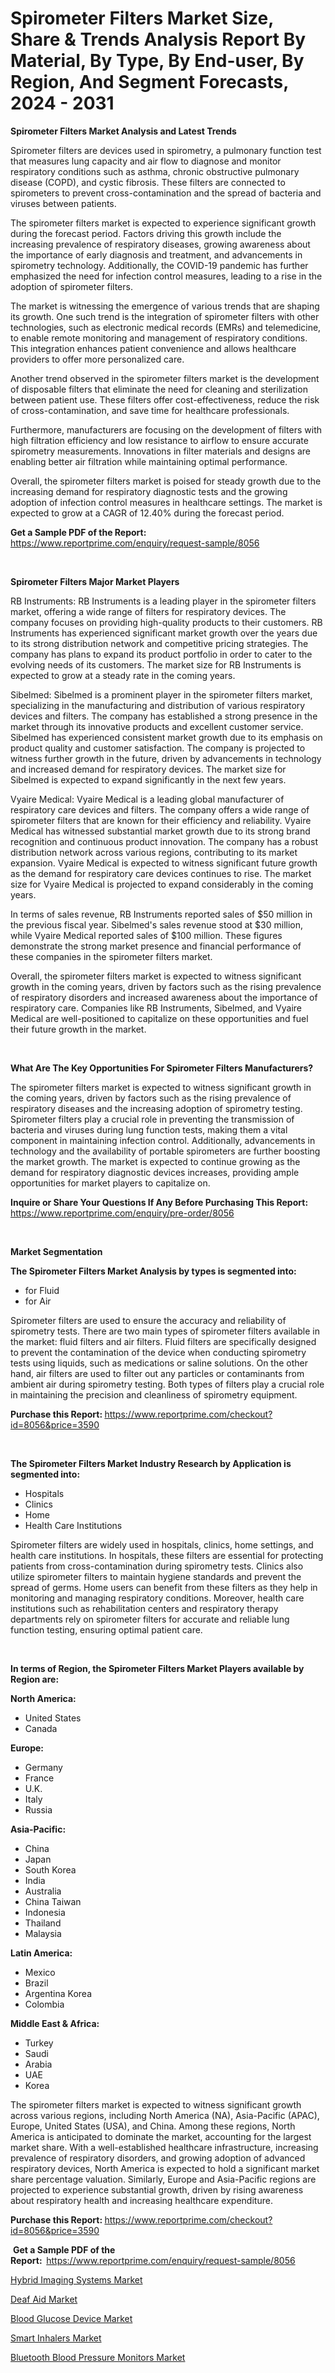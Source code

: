 <p><h1>Spirometer Filters Market Size, Share & Trends Analysis Report By Material, By Type, By End-user, By Region, And Segment Forecasts, 2024 - 2031</h1></p><p><strong>Spirometer Filters Market Analysis and Latest Trends</strong></p>
<p><p>Spirometer filters are devices used in spirometry, a pulmonary function test that measures lung capacity and air flow to diagnose and monitor respiratory conditions such as asthma, chronic obstructive pulmonary disease (COPD), and cystic fibrosis. These filters are connected to spirometers to prevent cross-contamination and the spread of bacteria and viruses between patients.</p><p>The spirometer filters market is expected to experience significant growth during the forecast period. Factors driving this growth include the increasing prevalence of respiratory diseases, growing awareness about the importance of early diagnosis and treatment, and advancements in spirometry technology. Additionally, the COVID-19 pandemic has further emphasized the need for infection control measures, leading to a rise in the adoption of spirometer filters.</p><p>The market is witnessing the emergence of various trends that are shaping its growth. One such trend is the integration of spirometer filters with other technologies, such as electronic medical records (EMRs) and telemedicine, to enable remote monitoring and management of respiratory conditions. This integration enhances patient convenience and allows healthcare providers to offer more personalized care.</p><p>Another trend observed in the spirometer filters market is the development of disposable filters that eliminate the need for cleaning and sterilization between patient use. These filters offer cost-effectiveness, reduce the risk of cross-contamination, and save time for healthcare professionals.</p><p>Furthermore, manufacturers are focusing on the development of filters with high filtration efficiency and low resistance to airflow to ensure accurate spirometry measurements. Innovations in filter materials and designs are enabling better air filtration while maintaining optimal performance.</p><p>Overall, the spirometer filters market is poised for steady growth due to the increasing demand for respiratory diagnostic tests and the growing adoption of infection control measures in healthcare settings. The market is expected to grow at a CAGR of 12.40% during the forecast period.</p></p>
<p><strong>Get a Sample PDF of the Report:&nbsp;</strong> <a href="https://www.reportprime.com/enquiry/request-sample/8056">https://www.reportprime.com/enquiry/request-sample/8056</a></p>
<p>&nbsp;</p>
<p><strong>Spirometer Filters Major Market Players</strong></p>
<p><p>RB Instruments: RB Instruments is a leading player in the spirometer filters market, offering a wide range of filters for respiratory devices. The company focuses on providing high-quality products to their customers. RB Instruments has experienced significant market growth over the years due to its strong distribution network and competitive pricing strategies. The company has plans to expand its product portfolio in order to cater to the evolving needs of its customers. The market size for RB Instruments is expected to grow at a steady rate in the coming years.</p><p>Sibelmed: Sibelmed is a prominent player in the spirometer filters market, specializing in the manufacturing and distribution of various respiratory devices and filters. The company has established a strong presence in the market through its innovative products and excellent customer service. Sibelmed has experienced consistent market growth due to its emphasis on product quality and customer satisfaction. The company is projected to witness further growth in the future, driven by advancements in technology and increased demand for respiratory devices. The market size for Sibelmed is expected to expand significantly in the next few years.</p><p>Vyaire Medical: Vyaire Medical is a leading global manufacturer of respiratory care devices and filters. The company offers a wide range of spirometer filters that are known for their efficiency and reliability. Vyaire Medical has witnessed substantial market growth due to its strong brand recognition and continuous product innovation. The company has a robust distribution network across various regions, contributing to its market expansion. Vyaire Medical is expected to witness significant future growth as the demand for respiratory care devices continues to rise. The market size for Vyaire Medical is projected to expand considerably in the coming years.</p><p>In terms of sales revenue, RB Instruments reported sales of $50 million in the previous fiscal year. Sibelmed's sales revenue stood at $30 million, while Vyaire Medical reported sales of $100 million. These figures demonstrate the strong market presence and financial performance of these companies in the spirometer filters market.</p><p>Overall, the spirometer filters market is expected to witness significant growth in the coming years, driven by factors such as the rising prevalence of respiratory disorders and increased awareness about the importance of respiratory care. Companies like RB Instruments, Sibelmed, and Vyaire Medical are well-positioned to capitalize on these opportunities and fuel their future growth in the market.</p></p>
<p>&nbsp;</p>
<p><strong>What Are The Key Opportunities For Spirometer Filters Manufacturers?</strong></p>
<p><p>The spirometer filters market is expected to witness significant growth in the coming years, driven by factors such as the rising prevalence of respiratory diseases and the increasing adoption of spirometry testing. Spirometer filters play a crucial role in preventing the transmission of bacteria and viruses during lung function tests, making them a vital component in maintaining infection control. Additionally, advancements in technology and the availability of portable spirometers are further boosting the market growth. The market is expected to continue growing as the demand for respiratory diagnostic devices increases, providing ample opportunities for market players to capitalize on.</p></p>
<p><strong>Inquire or Share Your Questions If Any Before Purchasing This Report:</strong> <a href="https://www.reportprime.com/enquiry/pre-order/8056">https://www.reportprime.com/enquiry/pre-order/8056</a></p>
<p>&nbsp;</p>
<p><strong>Market Segmentation</strong></p>
<p><strong>The Spirometer Filters Market Analysis by types is segmented into:</strong></p>
<p><ul><li>for Fluid</li><li>for Air</li></ul></p>
<p><p>Spirometer filters are used to ensure the accuracy and reliability of spirometry tests. There are two main types of spirometer filters available in the market: fluid filters and air filters. Fluid filters are specifically designed to prevent the contamination of the device when conducting spirometry tests using liquids, such as medications or saline solutions. On the other hand, air filters are used to filter out any particles or contaminants from ambient air during spirometry testing. Both types of filters play a crucial role in maintaining the precision and cleanliness of spirometry equipment.</p></p>
<p><strong>Purchase this Report:&nbsp;</strong><a href="https://www.reportprime.com/checkout?id=8056&price=3590">https://www.reportprime.com/checkout?id=8056&price=3590</a></p>
<p>&nbsp;</p>
<p><strong>The Spirometer Filters Market Industry Research by Application is segmented into:</strong></p>
<p><ul><li>Hospitals</li><li>Clinics</li><li>Home</li><li>Health Care Institutions</li></ul></p>
<p><p>Spirometer filters are widely used in hospitals, clinics, home settings, and health care institutions. In hospitals, these filters are essential for protecting patients from cross-contamination during spirometry tests. Clinics also utilize spirometer filters to maintain hygiene standards and prevent the spread of germs. Home users can benefit from these filters as they help in monitoring and managing respiratory conditions. Moreover, health care institutions such as rehabilitation centers and respiratory therapy departments rely on spirometer filters for accurate and reliable lung function testing, ensuring optimal patient care.</p></p>
<p>&nbsp;</p>
<p><strong>In terms of Region, the Spirometer Filters Market Players available by Region are:</strong></p>
<p>
    <p> <strong> North America: </strong>
        <ul>
            <li>United States</li>
            <li>Canada</li>
        </ul>
        </p> 
    <p> <strong> Europe: </strong>
        <ul>
            <li>Germany</li>
            <li>France</li>
            <li>U.K.</li>
            <li>Italy</li>
            <li>Russia</li>
        </ul>
        </p> 
    <p> <strong> Asia-Pacific: </strong>
        <ul>
            <li>China</li>
            <li>Japan</li>
            <li>South Korea</li>
            <li>India</li>
            <li>Australia</li>
            <li>China Taiwan</li>
            <li>Indonesia</li>
            <li>Thailand</li>
            <li>Malaysia</li>
        </ul>
        </p> 
    <p> <strong> Latin America: </strong>
        <ul>
            <li>Mexico</li>
            <li>Brazil</li>
            <li>Argentina Korea</li>
            <li>Colombia</li>
        </ul>
        </p> 
    <p> <strong> Middle East & Africa: </strong>
        <ul>
            <li>Turkey</li>
            <li>Saudi</li>
            <li>Arabia</li>
            <li>UAE</li>
            <li>Korea</li>
        </ul>
    </p>
    </p>
<p><p>The spirometer filters market is expected to witness significant growth across various regions, including North America (NA), Asia-Pacific (APAC), Europe, United States (USA), and China. Among these regions, North America is anticipated to dominate the market, accounting for the largest market share. With a well-established healthcare infrastructure, increasing prevalence of respiratory disorders, and growing adoption of advanced respiratory devices, North America is expected to hold a significant market share percentage valuation. Similarly, Europe and Asia-Pacific regions are projected to experience substantial growth, driven by rising awareness about respiratory health and increasing healthcare expenditure.</p></p>
<p><strong>Purchase this Report: </strong><a href="https://www.reportprime.com/checkout?id=8056&price=3590">https://www.reportprime.com/checkout?id=8056&price=3590</a></p>
<p>&nbsp;<strong>Get a Sample PDF of the Report:&nbsp;&nbsp;</strong><a href="https://www.reportprime.com/enquiry/request-sample/8056">https://www.reportprime.com/enquiry/request-sample/8056</a></p>
<p><strong></strong></p>
<p><p><a href="https://github.com/rexevange/Market-Research-Report-List-2/blob/main/hybrid-imaging-systems-market.md">Hybrid Imaging Systems Market</a></p><p><a href="https://github.com/lilstefpacute/Market-Research-Report-List-2/blob/main/deaf-aid-market.md">Deaf Aid Market</a></p><p><a href="https://github.com/AKSHATREPORTPRIME/Market-Research-Report-List-2/blob/main/blood-glucose-device-market.md">Blood Glucose Device Market</a></p><p><a href="https://github.com/Chiragrp26/Market-Research-Report-List-2/blob/main/smart-inhalers-market.md">Smart Inhalers Market</a></p><p><a href="https://github.com/FassouRP/Market-Research-Report-List-2/blob/main/bluetooth-blood-pressure-monitors-market.md">Bluetooth Blood Pressure Monitors Market</a></p></p>